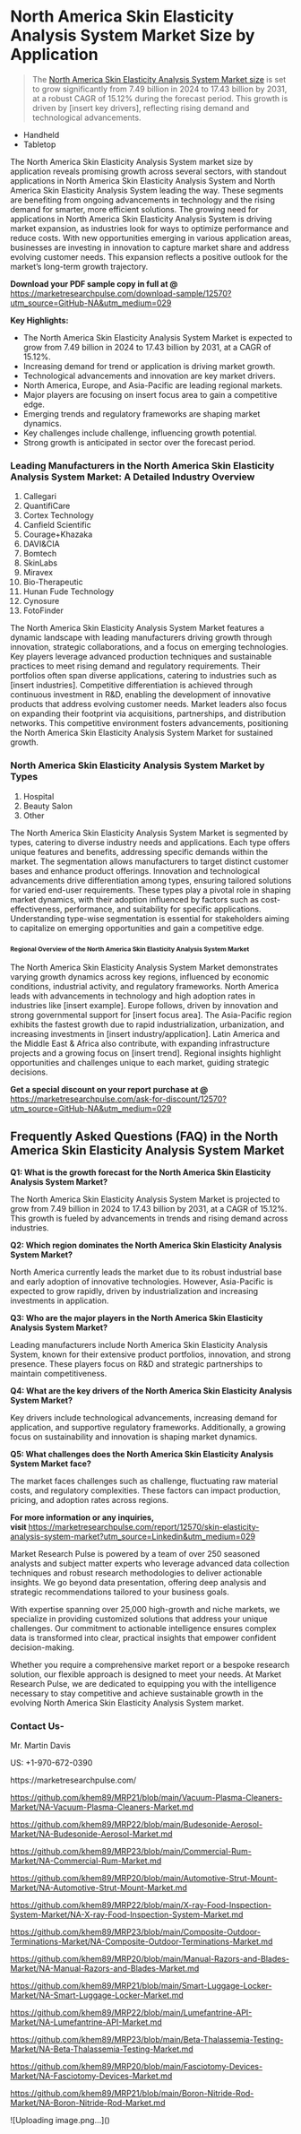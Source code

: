 <h1>North America Skin Elasticity Analysis System Market&nbsp;Size by Application</h1><blockquote><p>The <a href="https://marketresearchpulse.com/download-sample/12570?utm_source=GitHub-NA&amp;utm_medium=029">North America Skin Elasticity Analysis System Market size</a> is set to grow significantly from 7.49 billion in 2024 to 17.43 billion by 2031, at a robust CAGR of 15.12% during the forecast period. This growth is driven by [insert key drivers], reflecting rising demand and technological advancements.</p></blockquote><ul><li>Handheld<li> Tabletop</li></ul><p>The North America Skin Elasticity Analysis System market size by application reveals promising growth across several sectors, with standout applications in North America Skin Elasticity Analysis System and North America Skin Elasticity Analysis System leading the way. These segments are benefiting from ongoing advancements in technology and the rising demand for smarter, more efficient solutions. The growing need for applications in North America Skin Elasticity Analysis System is driving market expansion, as industries look for ways to optimize performance and reduce costs. With new opportunities emerging in various application areas, businesses are investing in innovation to capture market share and address evolving customer needs. This expansion reflects a positive outlook for the market’s long-term growth trajectory.</p><p><strong>Download your PDF sample copy in full at @ </strong><a href="https://marketresearchpulse.com/download-sample/12570?utm_source=GitHub-NA&amp;utm_medium=029">https://marketresearchpulse.com/download-sample/12570?utm_source=GitHub-NA&amp;utm_medium=029</a></p><p><strong>Key Highlights: </strong></p><ul><li>The North America Skin Elasticity Analysis System Market is expected to grow from 7.49 billion in 2024 to 17.43 billion by 2031, at a CAGR of 15.12%.</li><li>Increasing demand for trend or application is driving market growth.</li><li>Technological advancements and innovation are key market drivers.</li><li>North America, Europe, and Asia-Pacific are leading regional markets.</li><li>Major players are focusing on insert focus area to gain a competitive edge.</li><li>Emerging trends and regulatory frameworks are shaping market dynamics.</li><li>Key challenges include challenge, influencing growth potential.</li><li>Strong growth is anticipated in sector over the forecast period.</li></ul><h3>Leading Manufacturers in the North America Skin Elasticity Analysis System Market: A Detailed Industry Overview</h3><ol><li>Callegari</li><li>QuantifiCare</li><li>Cortex Technology</li><li>Canfield Scientific</li><li>Courage+Khazaka</li><li>DAVI&CIA</li><li>Bomtech</li><li>SkinLabs</li><li>Miravex</li><li>Bio-Therapeutic</li><li>Hunan Fude Technology</li><li>Cynosure</li><li>FotoFinder</li></ol><div class="flex max-w-full flex-col flex-grow"><div class="min-h-8 text-message flex w-full flex-col items-end gap-2 whitespace-normal break-words [.text-message+&amp;]:mt-5" dir="auto" data-message-author-role="assistant" data-message-id="fd8432e4-4910-450d-b182-61b7bfb0a01f" data-message-model-slug="gpt-4o"><div class="flex w-full flex-col gap-1 empty:hidden first:pt-[3px]"><div class="markdown prose w-full break-words dark:prose-invert light"><p>The North America Skin Elasticity Analysis System Market features a dynamic landscape with leading manufacturers driving growth through innovation, strategic collaborations, and a focus on emerging technologies. Key players leverage advanced production techniques and sustainable practices to meet rising demand and regulatory requirements. Their portfolios often span diverse applications, catering to industries such as [insert industries]. Competitive differentiation is achieved through continuous investment in R&amp;D, enabling the development of innovative products that address evolving customer needs. Market leaders also focus on expanding their footprint via acquisitions, partnerships, and distribution networks. This competitive environment fosters advancements, positioning the North America Skin Elasticity Analysis System Market for sustained growth.</p></div></div></div></div><h3>North America Skin Elasticity Analysis System Market by Types</h3><ol><li>Hospital<li> Beauty Salon<li> Other</li></ol><div class="flex max-w-full flex-col flex-grow"><div class="min-h-8 text-message flex w-full flex-col items-end gap-2 whitespace-normal break-words [.text-message+&amp;]:mt-5" dir="auto" data-message-author-role="assistant" data-message-id="084470be-0bb7-4664-bddf-5156b4f41249" data-message-model-slug="gpt-4o-mini"><div class="flex w-full flex-col gap-1 empty:hidden first:pt-[3px]"><div class="markdown prose w-full break-words dark:prose-invert light"><p>The North America Skin Elasticity Analysis System Market is segmented by types, catering to diverse industry needs and applications. Each type offers unique features and benefits, addressing specific demands within the market. The segmentation allows manufacturers to target distinct customer bases and enhance product offerings. Innovation and technological advancements drive differentiation among types, ensuring tailored solutions for varied end-user requirements. These types play a pivotal role in shaping market dynamics, with their adoption influenced by factors such as cost-effectiveness, performance, and suitability for specific applications. Understanding type-wise segmentation is essential for stakeholders aiming to capitalize on emerging opportunities and gain a competitive edge.</p></div></div></div></div><h3><span style="font-size: 11px;">Regional Overview of the North America Skin Elasticity Analysis System Market</span></h3><div class="flex max-w-full flex-col flex-grow"><div class="min-h-8 text-message flex w-full flex-col items-end gap-2 whitespace-normal break-words [.text-message+&amp;]:mt-5" dir="auto" data-message-author-role="assistant" data-message-id="e9038762-ce64-4e30-91c9-9bd413514231" data-message-model-slug="gpt-4o-mini"><div class="flex w-full flex-col gap-1 empty:hidden first:pt-[3px]"><div class="markdown prose w-full break-words dark:prose-invert light"><p>The North America Skin Elasticity Analysis System Market demonstrates varying growth dynamics across key regions, influenced by economic conditions, industrial activity, and regulatory frameworks. North America leads with advancements in technology and high adoption rates in industries like [insert example]. Europe follows, driven by innovation and strong governmental support for [insert focus area]. The Asia-Pacific region exhibits the fastest growth due to rapid industrialization, urbanization, and increasing investments in [insert industry/application]. Latin America and the Middle East &amp; Africa also contribute, with expanding infrastructure projects and a growing focus on [insert trend]. Regional insights highlight opportunities and challenges unique to each market, guiding strategic decisions.</p></div></div></div></div><p><strong>Get a special discount on your report purchase at @ </strong><a href="https://marketresearchpulse.com/ask-for-discount/12570?utm_source=GitHub-NA&amp;utm_medium=029">https://marketresearchpulse.com/ask-for-discount/12570?utm_source=GitHub-NA&amp;utm_medium=029</a></p><h2>Frequently Asked Questions (FAQ) in the North America Skin Elasticity Analysis System Market</h2><p><strong>Q1: What is the growth forecast for the North America Skin Elasticity Analysis System Market?</strong></p><p>The North America Skin Elasticity Analysis System Market is projected to grow from 7.49 billion in 2024 to 17.43 billion by 2031, at a CAGR of 15.12%. This growth is fueled by advancements in trends and rising demand across industries.</p><p><strong>Q2: Which region dominates the North America Skin Elasticity Analysis System Market?</strong></p><p>North America currently leads the market due to its robust industrial base and early adoption of innovative technologies. However, Asia-Pacific is expected to grow rapidly, driven by industrialization and increasing investments in application.</p><p><strong>Q3: Who are the major players in the North America Skin Elasticity Analysis System Market?</strong></p><p>Leading manufacturers include North America Skin Elasticity Analysis System, known for their extensive product portfolios, innovation, and strong presence. These players focus on R&amp;D and strategic partnerships to maintain competitiveness.</p><p><strong>Q4: What are the key drivers of the North America Skin Elasticity Analysis System Market?</strong></p><p>Key drivers include technological advancements, increasing demand for application, and supportive regulatory frameworks. Additionally, a growing focus on sustainability and innovation is shaping market dynamics.</p><p><strong>Q5: What challenges does the North America Skin Elasticity Analysis System Market face?</strong></p><p>The market faces challenges such as challenge, fluctuating raw material costs, and regulatory complexities. These factors can impact production, pricing, and adoption rates across regions.</p><p><strong>For more information or any inquiries, visit&nbsp;</strong><a href="https://marketresearchpulse.com/report/12570/skin-elasticity-analysis-system-market?utm_source=Linkedin&utm_medium=029">https://marketresearchpulse.com/report/12570/skin-elasticity-analysis-system-market?utm_source=Linkedin&utm_medium=029</a></p><p>Market Research Pulse is powered by a team of over 250 seasoned analysts and subject matter experts who leverage advanced data collection techniques and robust research methodologies to deliver actionable insights. We go beyond data presentation, offering deep analysis and strategic recommendations tailored to your business goals.</p><p>With expertise spanning over 25,000 high-growth and niche markets, we specialize in providing customized solutions that address your unique challenges. Our commitment to actionable intelligence ensures complex data is transformed into clear, practical insights that empower confident decision-making.</p><p>Whether you require a comprehensive market report or a bespoke research solution, our flexible approach is designed to meet your needs. At Market Research Pulse, we are dedicated to equipping you with the intelligence necessary to stay competitive and achieve sustainable growth in the evolving North America Skin Elasticity Analysis System market.</p><h3><strong>Contact Us-</strong></h3><p>Mr. Martin Davis</p><p>US: +1-970-672-0390</p><p>https://marketresearchpulse.com/</p><p><a href="https://github.com/khem89/MRP21/blob/main/Vacuum-Plasma-Cleaners-Market/NA-Vacuum-Plasma-Cleaners-Market.md">https://github.com/khem89/MRP21/blob/main/Vacuum-Plasma-Cleaners-Market/NA-Vacuum-Plasma-Cleaners-Market.md</a></p><p><a href="https://github.com/khem89/MRP22/blob/main/Budesonide-Aerosol-Market/NA-Budesonide-Aerosol-Market.md">https://github.com/khem89/MRP22/blob/main/Budesonide-Aerosol-Market/NA-Budesonide-Aerosol-Market.md</a></p><p><a href="https://github.com/khem89/MRP23/blob/main/Commercial-Rum-Market/NA-Commercial-Rum-Market.md">https://github.com/khem89/MRP23/blob/main/Commercial-Rum-Market/NA-Commercial-Rum-Market.md</a></p><p><a href="https://github.com/khem89/MRP20/blob/main/Automotive-Strut-Mount-Market/NA-Automotive-Strut-Mount-Market.md">https://github.com/khem89/MRP20/blob/main/Automotive-Strut-Mount-Market/NA-Automotive-Strut-Mount-Market.md</a></p><p><a href="https://github.com/khem89/MRP22/blob/main/X-ray-Food-Inspection-System-Market/NA-X-ray-Food-Inspection-System-Market.md">https://github.com/khem89/MRP22/blob/main/X-ray-Food-Inspection-System-Market/NA-X-ray-Food-Inspection-System-Market.md</a></p><p><a href="https://github.com/khem89/MRP23/blob/main/Composite-Outdoor-Terminations-Market/NA-Composite-Outdoor-Terminations-Market.md">https://github.com/khem89/MRP23/blob/main/Composite-Outdoor-Terminations-Market/NA-Composite-Outdoor-Terminations-Market.md</a></p><p><a href="https://github.com/khem89/MRP20/blob/main/Manual-Razors-and-Blades-Market/NA-Manual-Razors-and-Blades-Market.md">https://github.com/khem89/MRP20/blob/main/Manual-Razors-and-Blades-Market/NA-Manual-Razors-and-Blades-Market.md</a></p><p><a href="https://github.com/khem89/MRP21/blob/main/Smart-Luggage-Locker-Market/NA-Smart-Luggage-Locker-Market.md">https://github.com/khem89/MRP21/blob/main/Smart-Luggage-Locker-Market/NA-Smart-Luggage-Locker-Market.md</a></p><p><a href="https://github.com/khem89/MRP22/blob/main/Lumefantrine-API-Market/NA-Lumefantrine-API-Market.md">https://github.com/khem89/MRP22/blob/main/Lumefantrine-API-Market/NA-Lumefantrine-API-Market.md</a></p><p><a href="https://github.com/khem89/MRP23/blob/main/Beta-Thalassemia-Testing-Market/NA-Beta-Thalassemia-Testing-Market.md">https://github.com/khem89/MRP23/blob/main/Beta-Thalassemia-Testing-Market/NA-Beta-Thalassemia-Testing-Market.md</a></p><p><a href="https://github.com/khem89/MRP20/blob/main/Fasciotomy-Devices-Market/NA-Fasciotomy-Devices-Market.md">https://github.com/khem89/MRP20/blob/main/Fasciotomy-Devices-Market/NA-Fasciotomy-Devices-Market.md</a></p><p><a href="https://github.com/khem89/MRP21/blob/main/Boron-Nitride-Rod-Market/NA-Boron-Nitride-Rod-Market.md">https://github.com/khem89/MRP21/blob/main/Boron-Nitride-Rod-Market/NA-Boron-Nitride-Rod-Market.md</a></p>
![Uploading image.png…]()
